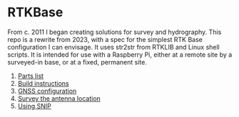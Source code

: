 # RTKBase
From c. 2011 I began creating solutions for survey and hydrography. 
This repo is a rewrite from 2023, with a spec for the simplest RTK Base configuration I can envisage.
It uses str2str from RTKLIB and Linux shell scripts.
It is intended for use with a Raspberry Pi, either at a remote site by a surveyed-in base, or at a fixed, permanent site.

1. [Parts list](parts.md)
2. [Build instructions](build.md)
3. [GNSS configuration](gnss_configuration.md)
4. [Survey the antenna location](documentation\Survey.md)
5. [Using SNIP](documentation\Snip.md)



